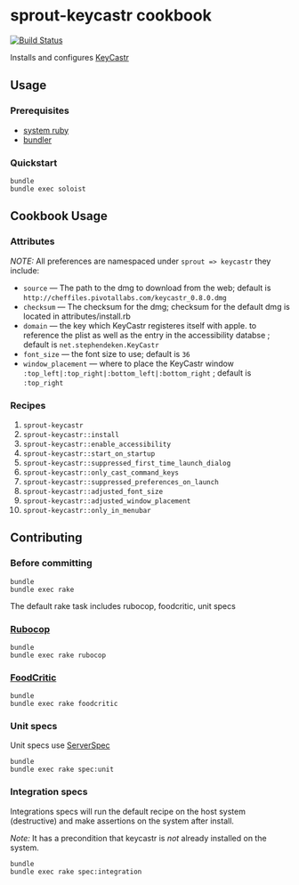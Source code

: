 # sprout-keycastr cookbook

[![Build Status](https://travis-ci.org/pivotal-sprout/sprout-keycastr.png?branch=master)](https://travis-ci.org/pivotal-sprout/sprout-keycastr)

Installs and configures [KeyCastr](https://github.com/sdeken/keycast)

## Usage

### Prerequisites

- [system ruby](.ruby-version)
- [bundler](http://bundler.io/)

### Quickstart

```
bundle
bundle exec soloist
```

## Cookbook Usage

### Attributes

*NOTE:* All preferences are namespaced under `sprout => keycastr` they include:

* `source` &mdash; The path to the dmg to download from the web; default is `http://cheffiles.pivotallabs.com/keycastr_0.8.0.dmg`
* `checksum` &mdash; The checksum for the dmg; checksum for the default dmg is located in attributes/install.rb
* `domain` &mdash; the key which KeyCastr registeres itself with apple. to reference the plist as well as the entry in
the accessibility databse ; default is `net.stephendeken.KeyCastr`
* `font_size` &mdash; the font size to use; default is `36`
* `window_placement` &mdash; where to place the KeyCastr window `:top_left|:top_right|:bottom_left|:bottom_right` ; default is `:top_right`


### Recipes

1. `sprout-keycastr`
1. `sprout-keycastr::install`
1. `sprout-keycastr::enable_accessibility`
1. `sprout-keycastr::start_on_startup`
1. `sprout-keycastr::suppressed_first_time_launch_dialog`
1. `sprout-keycastr::only_cast_command_keys`
1. `sprout-keycastr::suppressed_preferences_on_launch`
1. `sprout-keycastr::adjusted_font_size`
1. `sprout-keycastr::adjusted_window_placement`
1. `sprout-keycastr::only_in_menubar`

## Contributing

### Before committing

```
bundle
bundle exec rake
```

The default rake task includes rubocop, foodcritic, unit specs

### [Rubocop](https://github.com/bbatsov/rubocop)

```
bundle
bundle exec rake rubocop
```

### [FoodCritic](http://acrmp.github.io/foodcritic/)

```
bundle
bundle exec rake foodcritic
```

### Unit specs

Unit specs use [ServerSpec](http://serverspec.org/)

```
bundle
bundle exec rake spec:unit
```

### Integration specs

Integrations specs will run the default recipe on the host system (destructive) and make assertions on the system after 
install.

*Note:* It has a precondition that keycastr is _not_ already installed on the system.

```
bundle
bundle exec rake spec:integration
```
